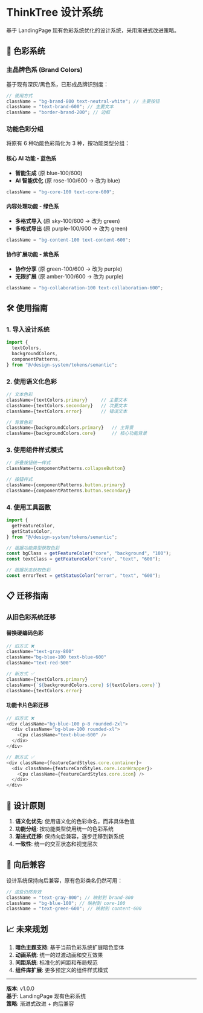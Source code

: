# ThinkTree 设计系统

基于 LandingPage 现有色彩系统优化的设计系统，采用渐进式改进策略。

## 🎨 色彩系统

### 主品牌色系 (Brand Colors)

基于现有深灰/黑色系，已形成品牌识别度：

```javascript
// 使用方式
className = "bg-brand-800 text-neutral-white"; // 主要按钮
className = "text-brand-600"; // 主要文本
className = "border-brand-200"; // 边框
```

### 功能色彩分组

将原有 6 种功能色彩简化为 3 种，按功能类型分组：

#### 核心 AI 功能 - 蓝色系

- **智能生成** (原 blue-100/600)
- **AI 智能优化** (原 rose-100/600 → 改为 blue)

```javascript
className = "bg-core-100 text-core-600";
```

#### 内容处理功能 - 绿色系

- **多格式导入** (原 sky-100/600 → 改为 green)
- **多格式导出** (原 purple-100/600 → 改为 green)

```javascript
className = "bg-content-100 text-content-600";
```

#### 协作扩展功能 - 紫色系

- **协作分享** (原 green-100/600 → 改为 purple)
- **无限扩展** (原 amber-100/600 → 改为 purple)

```javascript
className = "bg-collaboration-100 text-collaboration-600";
```

## 🛠️ 使用指南

### 1. 导入设计系统

```javascript
import {
  textColors,
  backgroundColors,
  componentPatterns,
} from "@/design-system/tokens/semantic";
```

### 2. 使用语义化色彩

```javascript
// 文本色彩
className={textColors.primary}     // 主要文本
className={textColors.secondary}   // 次要文本
className={textColors.error}       // 错误文本

// 背景色彩
className={backgroundColors.primary}   // 主背景
className={backgroundColors.core}      // 核心功能背景
```

### 3. 使用组件样式模式

```javascript
// 折叠按钮统一样式
className={componentPatterns.collapseButton}

// 按钮样式
className={componentPatterns.button.primary}
className={componentPatterns.button.secondary}
```

### 4. 使用工具函数

```javascript
import {
  getFeatureColor,
  getStatusColor,
} from "@/design-system/tokens/semantic";

// 根据功能类型获取色彩
const bgClass = getFeatureColor("core", "background", "100");
const textClass = getFeatureColor("core", "text", "600");

// 根据状态获取色彩
const errorText = getStatusColor("error", "text", "600");
```

## 📋 迁移指南

### 从旧色彩系统迁移

#### 替换硬编码色彩

```javascript
// 旧方式 ❌
className="text-gray-800"
className="bg-blue-100 text-blue-600"
className="text-red-500"

// 新方式 ✅
className={textColors.primary}
className={`${backgroundColors.core} ${textColors.core}`}
className={textColors.error}
```

#### 功能卡片色彩迁移

```javascript
// 旧方式 ❌
<div className="bg-blue-100 p-8 rounded-2xl">
  <div className="bg-blue-100 rounded-xl">
    <Cpu className="text-blue-600" />
  </div>
</div>

// 新方式 ✅
<div className={featureCardStyles.core.container}>
  <div className={featureCardStyles.core.iconWrapper}>
    <Cpu className={featureCardStyles.core.icon} />
  </div>
</div>
```

## 🎯 设计原则

1. **语义化优先**: 使用语义化的色彩命名，而非具体色值
2. **功能分组**: 按功能类型使用统一的色彩系统
3. **渐进式迁移**: 保持向后兼容，逐步迁移到新系统
4. **一致性**: 统一的交互状态和视觉层次

## 🔄 向后兼容

设计系统保持向后兼容，原有色彩类名仍然可用：

```javascript
// 这些仍然有效
className = "text-gray-800"; // 映射到 brand-800
className = "bg-blue-100"; // 映射到 core-100
className = "text-green-600"; // 映射到 content-600
```

## 📈 未来规划

1. **暗色主题支持**: 基于当前色彩系统扩展暗色变体
2. **动画系统**: 统一的过渡动画和交互效果
3. **间距系统**: 标准化的间距和布局规范
4. **组件库扩展**: 更多预定义的组件样式模式

---

**版本**: v1.0.0  
**基于**: LandingPage 现有色彩系统  
**策略**: 渐进式改进 + 向后兼容
